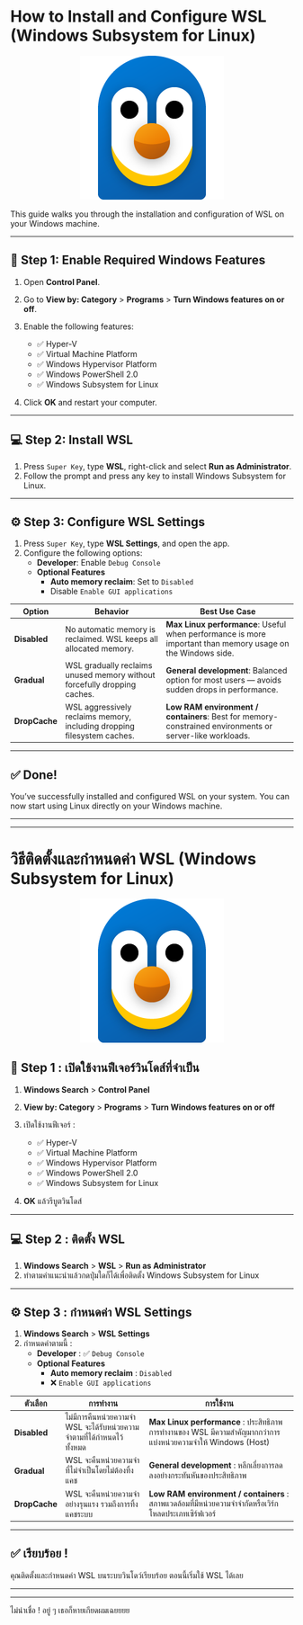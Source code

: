 # How to Install and Configure WSL (Windows Subsystem for Linux)

<p align="center">
  <img src="https://github.com/microsoft/WSL/blob/master/Images/Square44x44Logo.targetsize-256.png" alt="WSL logo"/>
</p>

This guide walks you through the installation and configuration of WSL on your Windows machine.

---

## 🔧 Step 1: Enable Required Windows Features

1. Open **Control Panel**.
2. Go to **View by: Category** > **Programs** > **Turn Windows features on or off**.
3. Enable the following features:
   - ✅ Hyper-V  
   - ✅ Virtual Machine Platform  
   - ✅ Windows Hypervisor Platform  
   - ✅ Windows PowerShell 2.0  
   - ✅ Windows Subsystem for Linux  

4. Click **OK** and restart your computer.

---

## 💻 Step 2: Install WSL

1. Press `Super Key`, type **WSL**, right-click and select **Run as Administrator**.
2. Follow the prompt and press any key to install Windows Subsystem for Linux.

---

## ⚙️ Step 3: Configure WSL Settings

1. Press `Super Key`, type **WSL Settings**, and open the app.
2. Configure the following options:
   - **Developer**: Enable `Debug Console`
   - **Optional Features**
        - **Auto memory reclaim**: Set to `Disabled`
        - Disable `Enable GUI applications`

| Option        | Behavior                                                                 | Best Use Case                                                                                               |
| ------------- | ------------------------------------------------------------------------ | ----------------------------------------------------------------------------------------------------------- |
| **Disabled**  | No automatic memory is reclaimed. WSL keeps all allocated memory.        | **Max Linux performance**: Useful when performance is more important than memory usage on the Windows side. |
| **Gradual**   | WSL gradually reclaims unused memory without forcefully dropping caches. | **General development**: Balanced option for most users — avoids sudden drops in performance.               |
| **DropCache** | WSL aggressively reclaims memory, including dropping filesystem caches.  | **Low RAM environment / containers**: Best for memory-constrained environments or server-like workloads.    |

---

## ✅ Done!

You’ve successfully installed and configured WSL on your system. You can now start using Linux directly on your Windows machine.

---
---

# วิธีติดตั้งและกำหนดค่า WSL (Windows Subsystem for Linux)

<p align="center">
  <img src="https://github.com/microsoft/WSL/blob/master/Images/Square44x44Logo.targetsize-256.png" alt="WSL logo"/>
</p>

## 🔧 Step 1 : เปิดใช้งานฟีเจอร์วินโดส์ที่จำเป็น

1. **Windows Search** > **Control Panel**
2. **View by: Category** > **Programs** > **Turn Windows features on or off**
3. เปิดใช้งานฟีเจอร์ :
   - ✅ Hyper-V  
   - ✅ Virtual Machine Platform  
   - ✅ Windows Hypervisor Platform  
   - ✅ Windows PowerShell 2.0  
   - ✅ Windows Subsystem for Linux  

4. **OK** แล้วรีบูตวินโดส์

---

## 💻 Step 2 : ติดตั้ง WSL

1. **Windows Search** > **WSL** > **Run as Administrator**
2. ทำตามคำแนะนำแล้วกดปุ่มใดก็ได้เพื่อติดตั้ง Windows Subsystem for Linux

---

## ⚙️ Step 3 : กำหนดค่า WSL Settings

1. **Windows Search** > **WSL Settings**
2. กำหนดค่าตามนี้ :
   - **Developer** : ✅ `Debug Console`
   - **Optional Features**
        - **Auto memory reclaim** : `Disabled`
        - ❌ `Enable GUI applications`

| ตัวเลือก        | การทำงาน                                                 | การใช้งาน                                                                                              |
| ------------- | --------------------------------------------------------- | ----------------------------------------------------------------------------------------------------- |
| **Disabled**  | ไม่มีการคืนหน่วยความจำ WSL จะได้รับหน่วยความจำตามที่ได้กำหนดไว้ทั้งหมด | **Max Linux performance** : ประสิทธิภาพการทำงานของ WSL มีความสำคัญมากกว่าการแบ่งหน่วยความจำให้ Windows (Host) |
| **Gradual**   | WSL จะคืนหน่วยความจำที่ไม่จำเป็นโดยไม่ต้องทิ้งแคช                   | **General development** : หลีกเลี่ยงการลดลงอย่างกระทันหันของประสิทธิภาพ                                       |
| **DropCache** | WSL จะคืนหน่วยความจำอย่างรุนแรง รวมถึงการทิ้งแคชระบบ              | **Low RAM environment / containers** : สภาพแวดล้อมที่มีหน่วยความจำจำกัดหรือเวิร์กโหลดประเภทเซิร์ฟเวอร์             |


---

## ✅ เรียบร้อย !

คุณติดตั้งและกำหนดค่า WSL บนระบบวินโดว์เรียบร้อย ตอนนี้เริ่มใช้ WSL ได้เลย

---
---

ไม่น่าเชื่อ ! อยู่ ๆ เธอก็หายเกียดผมเฉยยยย

